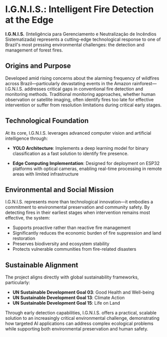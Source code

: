 # I.G.N.I.S.: Intelligent Fire Detection at the Edge

**I.G.N.I.S.** (Inteligência para Gerenciamento e Neutralização de Incêndios Sistematizada) represents a cutting-edge technological response to one of Brazil's most pressing environmental challenges: the detection and management of forest fires.

## Origins and Purpose

Developed amid rising concerns about the alarming frequency of wildfires across Brazil—particularly devastating events in the Amazon rainforest—I.G.N.I.S. addresses critical gaps in conventional fire detection and monitoring methods. Traditional monitoring approaches, whether human observation or satellite imaging, often identify fires too late for effective intervention or suffer from resolution limitations during critical early stages.

## Technological Foundation

At its core, I.G.N.I.S. leverages advanced computer vision and artificial intelligence through:

- **YOLO Architecture**: Implements a deep learning model for binary classification as a fast solution to identify fire presence.

- **Edge Computing Implementation**: Designed for deployment on ESP32 platforms with optical cameras, enabling real-time processing in remote areas with limited infrastructure

## Environmental and Social Mission

I.G.N.I.S. represents more than technological innovation—it embodies a commitment to environmental preservation and community safety. By detecting fires in their earliest stages when intervention remains most effective, the system:

- Supports proactive rather than reactive fire management
- Significantly reduces the economic burden of fire suppression and land restoration
- Preserves biodiversity and ecosystem stability
- Protects vulnerable communities from fire-related disasters

## Sustainable Alignment

The project aligns directly with global sustainability frameworks, particularly:
- **UN Sustainable Development Goal 03**: Good Health and Well-being
- **UN Sustainable Development Goal 13**: Climate Action
- **UN Sustainable Development Goal 15**: Life on Land

Through early detection capabilities, I.G.N.I.S. offers a practical, scalable solution to an increasingly critical environmental challenge, demonstrating how targeted AI applications can address complex ecological problems while supporting both environmental preservation and human safety.